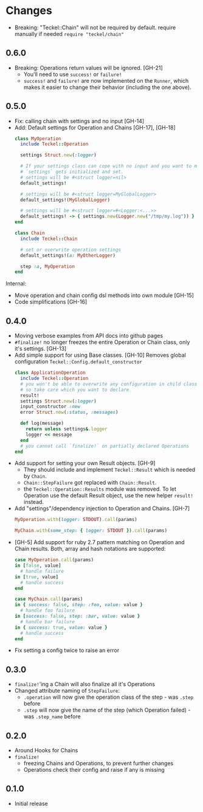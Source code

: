 # Changes

- Breaking: "Teckel::Chain" will not be required by default. require manually if needed `require "teckel/chain"`

## 0.6.0

- Breaking: Operations return values will be ignored. [GH-21]
  * You'll need to use `success!` or `failure!` 
  * `success!` and `failure!` are now implemented on the `Runner`, which makes it easier to change their behavior (including the one above).

## 0.5.0

- Fix: calling chain with settings and no input [GH-14]
- Add: Default settings for Operation and Chains [GH-17], [GH-18]
  ```ruby
  class MyOperation
    include Teckel::Operation

    settings Struct.new(:logger) 

    # If your settings class can cope with no input and you want to make sure
    # `settings` gets initialized and set.
    # settings will be #<struct logger=nil>
    default_settings!

    # settings will be #<struct logger=MyGlobalLogger>
    default_settings!(MyGlobalLogger)

    # settings will be #<struct logger=#<Logger:<...>>
    default_settings! -> { settings.new(Logger.new("/tmp/my.log")) }
  end

  class Chain
    include Teckel::Chain

    # set or overwrite operation settings
    default_settings!(a: MyOtherLogger)

    step :a, MyOperation
  end
  ```

Internal:
- Move operation and chain config dsl methods into own module [GH-15]
- Code simplifications [GH-16]

## 0.4.0

- Moving verbose examples from API docs into github pages
- `#finalize!` no longer freezes the entire Operation or Chain class, only it's settings. [GH-13]
- Add simple support for using Base classes. [GH-10]
  Removes global configuration `Teckel::Config.default_constructor`
  ```ruby
  class ApplicationOperation
    include Teckel::Operation
    # you won't be able to overwrite any configuration in child classes,
    # so take care which you want to declare
    result!
    settings Struct.new(:logger)
    input_constructor :new
    error Struct.new(:status, :messages)

    def log(message)
      return unless settings&.logger
      logger << message
    end
    # you cannot call `finalize!` on partially declared Operations
  end
  ```
- Add support for setting your own Result objects. [GH-9]
  - They should include and implement `Teckel::Result` which is needed by `Chain`.
  - `Chain::StepFailure` got replaced with `Chain::Result`.
  - the `Teckel::Operation::Results` module was removed. To let Operation use the default Result object, use the new helper `result!` instead.
- Add "settings"/dependency injection to Operation and Chains. [GH-7]
  ```ruby
  MyOperation.with(logger: STDOUT).call(params)

  MyChain.with(some_step: { logger: STDOUT }).call(params)
  ```
- [GH-5] Add support for ruby 2.7 pattern matching on Operation and Chain results. Both, array and hash notations are supported:
  ```ruby
  case MyOperation.call(params)
  in [false, value]
    # handle failure
  in [true, value]
    # handle success
  end

  case MyChain.call(params)
  in { success: false, step: :foo, value: value } 
    # handle foo failure
  in [success: false, step: :bar, value: value }
    # handle bar failure
  in { success: true, value: value }
    # handle success
  end
  ```
- Fix setting a config twice to raise an error

## 0.3.0

- `finalize!`'ing a Chain will also finalize all it's Operations
- Changed attribute naming of `StepFailure`:
    + `.operation` will now give the operation class of the step - was `.step` before
    + `.step` will now give the name of the step (which Operation failed) - was `.step_name` before

## 0.2.0

- Around Hooks for Chains
- `finalize!` 
  - freezing Chains and Operations, to prevent further changes
  - Operations check their config and raise if any is missing

## 0.1.0

- Initial release

